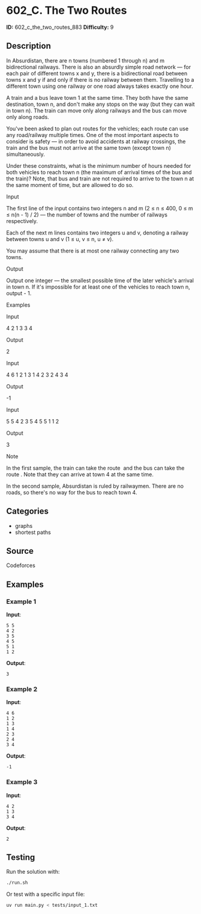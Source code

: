 # 602_C. The Two Routes

**ID:** 602_c_the_two_routes_883
**Difficulty:** 9

## Description

In Absurdistan, there are n towns (numbered 1 through n) and m bidirectional railways. There is also an absurdly simple road network — for each pair of different towns x and y, there is a bidirectional road between towns x and y if and only if there is no railway between them. Travelling to a different town using one railway or one road always takes exactly one hour.

A train and a bus leave town 1 at the same time. They both have the same destination, town n, and don't make any stops on the way (but they can wait in town n). The train can move only along railways and the bus can move only along roads.

You've been asked to plan out routes for the vehicles; each route can use any road/railway multiple times. One of the most important aspects to consider is safety — in order to avoid accidents at railway crossings, the train and the bus must not arrive at the same town (except town n) simultaneously.

Under these constraints, what is the minimum number of hours needed for both vehicles to reach town n (the maximum of arrival times of the bus and the train)? Note, that bus and train are not required to arrive to the town n at the same moment of time, but are allowed to do so.

Input

The first line of the input contains two integers n and m (2 ≤ n ≤ 400, 0 ≤ m ≤ n(n - 1) / 2) — the number of towns and the number of railways respectively.

Each of the next m lines contains two integers u and v, denoting a railway between towns u and v (1 ≤ u, v ≤ n, u ≠ v).

You may assume that there is at most one railway connecting any two towns.

Output

Output one integer — the smallest possible time of the later vehicle's arrival in town n. If it's impossible for at least one of the vehicles to reach town n, output  - 1.

Examples

Input

4 2
1 3
3 4


Output

2


Input

4 6
1 2
1 3
1 4
2 3
2 4
3 4


Output

-1


Input

5 5
4 2
3 5
4 5
5 1
1 2


Output

3

Note

In the first sample, the train can take the route <image> and the bus can take the route <image>. Note that they can arrive at town 4 at the same time.

In the second sample, Absurdistan is ruled by railwaymen. There are no roads, so there's no way for the bus to reach town 4.

## Categories

- graphs
- shortest paths

## Source

Codeforces

## Examples

### Example 1

**Input**:
```
5 5
4 2
3 5
4 5
5 1
1 2
```

**Output**:
```
3
```

### Example 2

**Input**:
```
4 6
1 2
1 3
1 4
2 3
2 4
3 4
```

**Output**:
```
-1
```

### Example 3

**Input**:
```
4 2
1 3
3 4
```

**Output**:
```
2
```


## Testing

Run the solution with:

```bash
./run.sh
```

Or test with a specific input file:

```bash
uv run main.py < tests/input_1.txt
```

